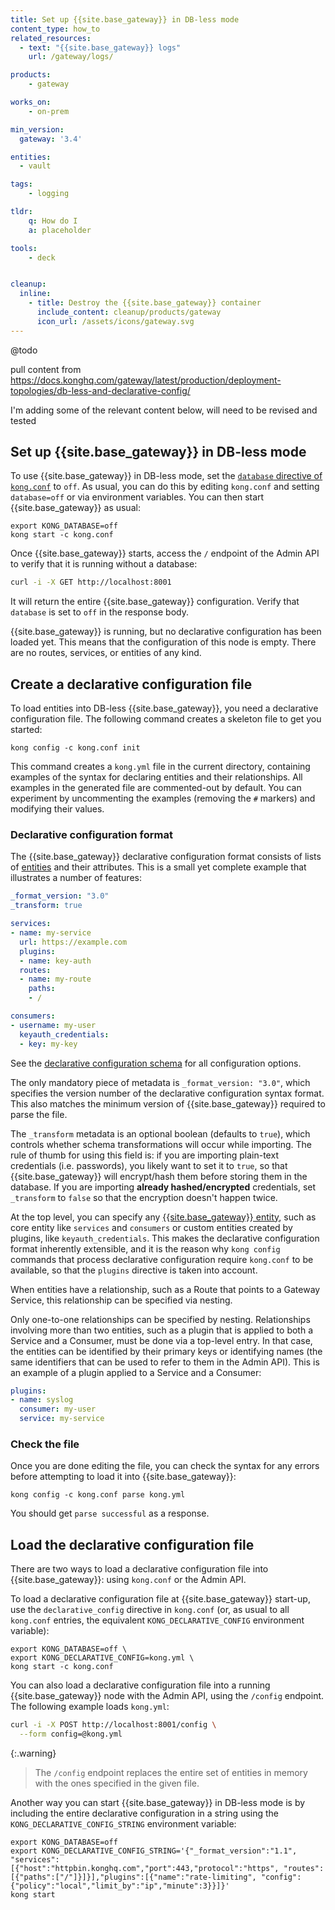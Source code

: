 ```yaml
---
title: Set up {{site.base_gateway}} in DB-less mode
content_type: how_to
related_resources:
  - text: "{{site.base_gateway}} logs"
    url: /gateway/logs/

products:
    - gateway

works_on:
    - on-prem

min_version:
  gateway: '3.4'

entities: 
  - vault

tags:
    - logging

tldr:
    q: How do I 
    a: placeholder

tools:
    - deck


cleanup:
  inline:
    - title: Destroy the {{site.base_gateway}} container
      include_content: cleanup/products/gateway
      icon_url: /assets/icons/gateway.svg
---
```


@todo

pull content from https://docs.konghq.com/gateway/latest/production/deployment-topologies/db-less-and-declarative-config/

I'm adding some of the relevant content below, will need to be revised and tested


<!---content to use starts now-->

## Set up {{site.base_gateway}} in DB-less mode

To use {{site.base_gateway}} in DB-less mode, set the [`database` directive of `kong.conf`](/gateway/configuration/#database) to `off`. As usual, you can do this by editing `kong.conf` and setting
`database=off` or via environment variables. You can then start {{site.base_gateway}}
as usual:

```
export KONG_DATABASE=off
kong start -c kong.conf
```

Once {{site.base_gateway}} starts, access the `/` endpoint of the Admin API to verify that it
is running without a database:

```sh
curl -i -X GET http://localhost:8001
```

It will return the entire {{site.base_gateway}} configuration. Verify that `database` is set to `off` in the response body.

{{site.base_gateway}} is running, but no declarative configuration has been loaded yet. This
means that the configuration of this node is empty. There are no routes,
services, or entities of any kind.

## Create a declarative configuration file

To load entities into DB-less {{site.base_gateway}}, you need a declarative configuration
file. The following command creates a skeleton file to get you
started:

```
kong config -c kong.conf init
```

This command creates a `kong.yml` file in the current directory,
containing examples of the syntax for declaring entities and their
relationships. All examples in the generated file are commented-out
by default. You can experiment by uncommenting the examples
(removing the `#` markers) and modifying their values.

### Declarative configuration format

<!--I think we can do this in how to format if we do both a nested and not nested value, and then explain how the nesting and format works-->

The {{site.base_gateway}} declarative configuration format consists of lists of
[entities](/gateway/entities/) and their attributes. This is a small yet complete
example that illustrates a number of features:

```yaml
_format_version: "3.0"
_transform: true

services:
- name: my-service
  url: https://example.com
  plugins:
  - name: key-auth
  routes:
  - name: my-route
    paths:
    - /

consumers:
- username: my-user
  keyauth_credentials:
  - key: my-key
```

See the [declarative configuration schema](https://github.com/Kong/go-database-reconciler/blob/main/pkg/file/kong_json_schema.json)
for all configuration options.

The only mandatory piece of metadata is `_format_version: "3.0"`, which
specifies the version number of the declarative configuration syntax format.
This also matches the minimum version of {{site.base_gateway}} required to parse the file.

The `_transform` metadata is an optional boolean (defaults to `true`), which
controls whether schema transformations will occur while importing. The rule
of thumb for using this field is: if you are importing plain-text credentials
(i.e. passwords), you likely want to set it to `true`, so that {{site.base_gateway}} will
encrypt/hash them before storing them in the database. If you are importing
**already hashed/encrypted** credentials, set `_transform` to `false` so that
the encryption doesn't happen twice.

At the top level, you can specify any [{{site.base_gateway}} entity](/gateway/entities/), such as core entity like `services` and `consumers` or custom entities created
by plugins, like `keyauth_credentials`. This makes the declarative
configuration format inherently extensible, and it is the reason why `kong
config` commands that process declarative configuration require `kong.conf` to
be available, so that the `plugins` directive is taken into account.

When entities have a relationship, such as a Route that points to a Gateway Service,
this relationship can be specified via nesting.

Only one-to-one relationships can be specified by nesting. Relationships involving more than two entities, such as a
plugin that is applied to both a Service and a Consumer, must be done via a
top-level entry. In that case, the entities can be identified by their primary keys
or identifying names (the same identifiers that can be used to refer to them
in the Admin API). This is an example of a plugin applied to a Service and
a Consumer:

```yml
plugins:
- name: syslog
  consumer: my-user
  service: my-service
```

### Check the file

Once you are done editing the file, you can check the syntax
for any errors before attempting to load it into {{site.base_gateway}}:

```
kong config -c kong.conf parse kong.yml
```

You should get `parse successful` as a response.

## Load the declarative configuration file

There are two ways to load a declarative configuration file into {{site.base_gateway}}: using
`kong.conf` or the Admin API.

To load a declarative configuration file at {{site.base_gateway}} start-up, use the
`declarative_config` directive in `kong.conf` (or, as usual to all `kong.conf`
entries, the equivalent `KONG_DECLARATIVE_CONFIG` environment variable):

```
export KONG_DATABASE=off \
export KONG_DECLARATIVE_CONFIG=kong.yml \
kong start -c kong.conf
```

You can also load a declarative configuration file into a running
{{site.base_gateway}} node with the Admin API, using the `/config` endpoint. The
following example loads `kong.yml`:

```sh
curl -i -X POST http://localhost:8001/config \
  --form config=@kong.yml
```

{:.warning}
> The `/config` endpoint replaces the entire set of entities in memory
with the ones specified in the given file.

Another way you can start {{site.base_gateway}} in DB-less mode is by including the entire
declarative configuration in a string using the `KONG_DECLARATIVE_CONFIG_STRING`
environment variable:

```
export KONG_DATABASE=off
export KONG_DECLARATIVE_CONFIG_STRING='{"_format_version":"1.1", "services":[{"host":"httpbin.konghq.com","port":443,"protocol":"https", "routes":[{"paths":["/"]}]}],"plugins":[{"name":"rate-limiting", "config":{"policy":"local","limit_by":"ip","minute":3}}]}'
kong start
```